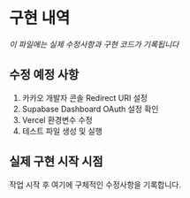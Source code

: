 # 구현 내역

*이 파일에는 실제 수정사항과 구현 코드가 기록됩니다*

## 수정 예정 사항

1. 카카오 개발자 콘솔 Redirect URI 설정
2. Supabase Dashboard OAuth 설정 확인
3. Vercel 환경변수 수정
4. 테스트 파일 생성 및 실행

## 실제 구현 시작 시점

작업 시작 후 여기에 구체적인 수정사항을 기록합니다.
